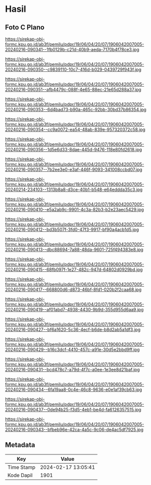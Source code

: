 # Hasil

## Foto C Plano

https://sirekap-obj-formc.kpu.go.id/ab3f/pemilu/pdpr/19/06/04/20/07/1906042007005-20240216-090341--1fb0129b-c21d-40b9-aeda-7170b4f78ce3.jpg

https://sirekap-obj-formc.kpu.go.id/ab3f/pemilu/pdpr/19/06/04/20/07/1906042007005-20240216-090350--c9839110-10c7-416d-b029-0439729f943f.jpg

https://sirekap-obj-formc.kpu.go.id/ab3f/pemilu/pdpr/19/06/04/20/07/1906042007005-20240216-090351--afb4479c-088f-4e65-88ec-21e65d288a37.jpg

https://sirekap-obj-formc.kpu.go.id/ab3f/pemilu/pdpr/19/06/04/20/07/1906042007005-20240216-090353--6d4bad73-b90a-465c-92bb-30bd37b86354.jpg

https://sirekap-obj-formc.kpu.go.id/ab3f/pemilu/pdpr/19/06/04/20/07/1906042007005-20240216-090354--cc9a0072-ea54-48ab-839e-957320372c58.jpg

https://sirekap-obj-formc.kpu.go.id/ab3f/pemilu/pdpr/19/06/04/20/07/1906042007005-20240216-090356--1d5e6d33-8dae-445d-9476-118e80fd2618.jpg

https://sirekap-obj-formc.kpu.go.id/ab3f/pemilu/pdpr/19/06/04/20/07/1906042007005-20240216-090357--7b2ee3e0-e3af-446f-9093-341008ccbd07.jpg

https://sirekap-obj-formc.kpu.go.id/ab3f/pemilu/pdpr/19/06/04/20/07/1906042007005-20240214-234103--1313b8a8-d3ce-40b1-b548-e64eddda35c3.jpg

https://sirekap-obj-formc.kpu.go.id/ab3f/pemilu/pdpr/19/06/04/20/07/1906042007005-20240216-090410--e5a2ab9c-9901-4c3a-82b3-b2e23aec5429.jpg

https://sirekap-obj-formc.kpu.go.id/ab3f/pemilu/pdpr/19/06/04/20/07/1906042007005-20240216-090412--bd3b507f-3fd0-47f3-9917-bf90a4acb1d5.jpg

https://sirekap-obj-formc.kpu.go.id/ab3f/pemilu/pdpr/19/06/04/20/07/1906042007005-20240216-090413--dbc88694-7a88-48da-9601-725f494383e8.jpg

https://sirekap-obj-formc.kpu.go.id/ab3f/pemilu/pdpr/19/06/04/20/07/1906042007005-20240216-090415--68fb097f-1e27-482c-947d-64802d0929bd.jpg

https://sirekap-obj-formc.kpu.go.id/ab3f/pemilu/pdpr/19/06/04/20/07/1906042007005-20240216-090417--668800d6-d873-46bf-8fd1-020b2f2caa68.jpg

https://sirekap-obj-formc.kpu.go.id/ab3f/pemilu/pdpr/19/06/04/20/07/1906042007005-20240216-090419--af01abd7-4938-4430-9b9d-355d955d6aa9.jpg

https://sirekap-obj-formc.kpu.go.id/ab3f/pemilu/pdpr/19/06/04/20/07/1906042007005-20240216-090427--bf6a1620-5c36-4ecf-b6de-b8d2ab5a1df3.jpg

https://sirekap-obj-formc.kpu.go.id/ab3f/pemilu/pdpr/19/06/04/20/07/1906042007005-20240216-090429--b16c3dcf-4410-457c-a91e-30d5e2bbd9ff.jpg

https://sirekap-obj-formc.kpu.go.id/ab3f/pemilu/pdpr/19/06/04/20/07/1906042007005-20240216-090431--bcd478c7-a79d-4f7c-a0ee-1e3ee8d21baf.jpg

https://sirekap-obj-formc.kpu.go.id/ab3f/pemilu/pdpr/19/06/04/20/07/1906042007005-20240216-090434--6fa19aa8-0c4e-46c8-9636-e0e1af39cb63.jpg

https://sirekap-obj-formc.kpu.go.id/ab3f/pemilu/pdpr/19/06/04/20/07/1906042007005-20240216-090437--0de94b25-f3d5-4eb1-be4d-fa6126357515.jpg

https://sirekap-obj-formc.kpu.go.id/ab3f/pemilu/pdpr/19/06/04/20/07/1906042007005-20240216-090343--bfbeb96e-42ca-4a5c-9c06-de4ac5df7925.jpg


## Metadata

| Key        | Value               |
| ---------- | ------------------- |
| Time Stamp | 2024-02-17 13:05:41 |
| Kode Dapil | 1901                |



